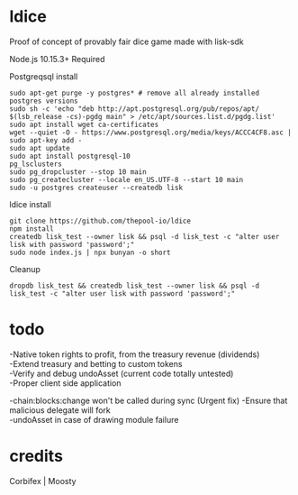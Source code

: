 # ldice
Proof of concept of provably fair dice game made with lisk-sdk

Node.js 10.15.3+ Required

Postgreqsql install
```
sudo apt-get purge -y postgres* # remove all already installed postgres versions
sudo sh -c 'echo "deb http://apt.postgresql.org/pub/repos/apt/ $(lsb_release -cs)-pgdg main" > /etc/apt/sources.list.d/pgdg.list'
sudo apt install wget ca-certificates
wget --quiet -O - https://www.postgresql.org/media/keys/ACCC4CF8.asc | sudo apt-key add -
sudo apt update
sudo apt install postgresql-10
pg_lsclusters
sudo pg_dropcluster --stop 10 main
sudo pg_createcluster --locale en_US.UTF-8 --start 10 main
sudo -u postgres createuser --createdb lisk
```

ldice install
```
git clone https://github.com/thepool-io/ldice
npm install
createdb lisk_test --owner lisk && psql -d lisk_test -c "alter user lisk with password 'password';"
sudo node index.js | npx bunyan -o short
```

Cleanup
```
dropdb lisk_test && createdb lisk_test --owner lisk && psql -d lisk_test -c "alter user lisk with password 'password';"
```

# todo
-Native token rights to profit, from the treasury revenue (dividends)<br>
-Extend treasury and betting to custom tokens<br>
-Verify and debug undoAsset (current code totally untested)<br>
-Proper client side application<br>

-chain:blocks:change won't be called during sync (Urgent fix)
-Ensure that malicious delegate will fork<br>
-undoAsset in case of drawing module failure<br>

# credits
Corbifex | Moosty